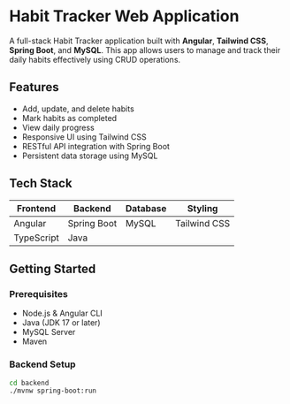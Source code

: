 # Habit Tracker Web Application

A full-stack Habit Tracker application built with **Angular**, **Tailwind CSS**, **Spring Boot**, and **MySQL**. This app allows users to manage and track their daily habits effectively using CRUD operations.

## Features

- Add, update, and delete habits
- Mark habits as completed
- View daily progress
- Responsive UI using Tailwind CSS
- RESTful API integration with Spring Boot
- Persistent data storage using MySQL

## Tech Stack

| Frontend      | Backend         | Database   | Styling        |
|---------------|-----------------|------------|----------------|
| Angular       | Spring Boot     | MySQL      | Tailwind CSS   |
| TypeScript    | Java            |            |                |

## Getting Started

### Prerequisites

- Node.js & Angular CLI
- Java (JDK 17 or later)
- MySQL Server
- Maven

### Backend Setup

```bash
cd backend
./mvnw spring-boot:run

